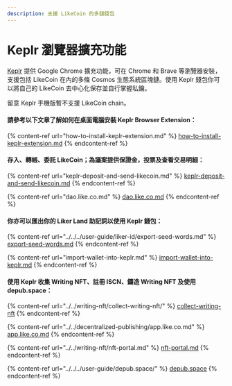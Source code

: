 ```yaml
---
description: 支援 LikeCoin 的多鏈錢包
---
```


# Keplr 瀏覽器擴充功能

[Keplr](https://www.keplr.app/) 提供 Google Chrome 擴充功能，可在 Chrome 和 Brave 等瀏覽器安裝，支援包括 LikeCoin 在內的多條 Cosmos 生態系統區塊鏈。使用 Keplr 錢包你可以將自己的 LikeCoin 去中心化保存並自行掌握私鑰。

留意 Keplr 手機版暫不支援 LikeCoin chain。

#### 請參考以下文章了解如何在桌面電腦安裝 Keplr Browser Extension：

{% content-ref url="how-to-install-keplr-extension.md" %}
[how-to-install-keplr-extension.md](how-to-install-keplr-extension.md)
{% endcontent-ref %}

#### 存入、轉帳、委託 LikeCoin；為議案提供保證金，投票及查看交易明細：

{% content-ref url="keplr-deposit-and-send-likecoin.md" %}
[keplr-deposit-and-send-likecoin.md](keplr-deposit-and-send-likecoin.md)
{% endcontent-ref %}

{% content-ref url="dao.like.co.md" %}
[dao.like.co.md](dao.like.co.md)
{% endcontent-ref %}

#### 你亦可以匯出你的 Liker Land 助記詞以使用 Keplr 錢包：

{% content-ref url="../../../user-guide/liker-id/export-seed-words.md" %}
[export-seed-words.md](../../../user-guide/liker-id/export-seed-words.md)
{% endcontent-ref %}

{% content-ref url="import-wallet-into-keplr.md" %}
[import-wallet-into-keplr.md](import-wallet-into-keplr.md)
{% endcontent-ref %}

#### 使用 Keplr 收集 Writing NFT、註冊 ISCN、鑄造 Writing NFT 及使用 depub.space：

{% content-ref url="../../writing-nft/collect-writing-nft/" %}
[collect-writing-nft](../../writing-nft/collect-writing-nft/)
{% endcontent-ref %}

{% content-ref url="../../decentralized-publishing/app.like.co.md" %}
[app.like.co.md](../../decentralized-publishing/app.like.co.md)
{% endcontent-ref %}

{% content-ref url="../../writing-nft/nft-portal.md" %}
[nft-portal.md](../../writing-nft/nft-portal.md)
{% endcontent-ref %}

{% content-ref url="../../../user-guide/depub.space/" %}
[depub.space](../../../user-guide/depub.space/)
{% endcontent-ref %}
